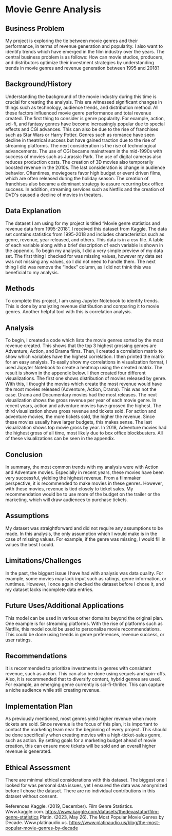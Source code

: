 # Movie Genre Analysis
## Business Problem
My project is exploring the tie between movie genres and their performance, in terms of revenue generation and popularity. I also want to identify trends which have emerged in the film industry over the years. The central business problem is as follows: How can movie studios, producers, and distributors optimize their investment strategies by understanding trends in movie genres and revenue generation between 1995 and 2018?
## Background/History
Understanding the background of the movie industry during this time is crucial for creating the analysis. This era witnessed significant changes in things such as technology, audience trends, and distribution method. All these factors influenced movie genre performance and total revenue created. 
The first thing to consider is genre popularity. For example, action, sci-fi, and fantasy genres have become increasingly popular due to special effects and CGI advances. This can also be due to the rise of franchises such as Star Wars or Harry Potter. Genres such as romance have seen decline in theatrical success but have gained traction due to the rise of streaming platforms. 
The next consideration is the rise of technological advancements. The use of CGI became mainstream in the mid-1990s with success of movies such as Jurassic Park. The use of digital cameras also reduces production costs. The creation of 3D movies also temporarily boosted revenue in the 2010s.
The last consideration is change in audience behavior. Oftentimes, moviegoers favor high budget or event driven films, which are often released during the holiday season. The creation of franchises also became a dominant strategy to assure recurring box office success. In addition, streaming services such as Netflix and the creation of DVD's caused a decline of movies in theaters. 
## Data Explanation
The dataset I am using for my project is titled “Movie genre statistics and revenue data from 1995-2018”. I received this dataset from Kaggle. The data set contains statistics from 1995-2018 and includes characteristics such as genre, revenue, year released, and others. This data is in a csv file. A table of each variable along with a brief description of each variable is shown in the appendix. 
To begin my analysis, I did a very simple preview of my data set. The first thing I checked for was missing values, however my data set was not missing any values, so I did not need to handle them. The next thing I did was remove the “index” column, as I did not think this was beneficial to my analysis. 
## Methods
To complete this project, I am using Jupyter Notebook to identify trends. This is done by analyzing revenue distribution and comparing it to movie genres. Another helpful tool with this is correlation analysis. 
## Analysis
To begin, I created a code which lists the movie genres sorted by the most revenue created. This shows that the top 3 highest grossing genres are Adventure, Action, and Drama films. Then, I created a correlation matrix to show which variables have the highest correlation. I then printed the matrix for an easy analysis. To easily show my correlations in visualization format, I used Jupyter Notebook to create a heatmap using the created matrix. The result is shown in the appendix below. 
I then created four different visualizations. The first one shows distribution of movies released by genre. With this, I thought the movies which create the most revenue would have the most movies released (Adventure, Action, Drama). This was not the case. Drama and Documentary movies had the most releases. The next visualization shows the gross revenue per year of each movie genre. In recent years, action and adventure movies have grossed the highest. The third visualization shows gross revenue and tickets sold. For action and adventure movies, the more tickets sold, the higher the revenue. Since these movies usually have larger budgets, this makes sense. The last visualization shows top movie gross by year. In 2018, Adventure movies had the highest gross of all time, most likely due to box office blockbusters. All of these visualizations can be seen in the appendix. 
## Conclusion
In summary, the most common trends with my analysis were with Action and Adventure movies. Especially in recent years, these movies have been very successful, yielding the highest revenue. From a filmmaker perspective, it is recommended to make movies in these genres. However, with these movies, revenue is tied closely to ticket sales. My recommendation would be to use more of the budget on the trailer or the marketing, which will draw audiences to purchase tickets. 
## Assumptions
My dataset was straightforward and did not require any assumptions to be made. In this analysis, the only assumption which I would make is in the case of missing values. For example, if the genre was missing, I would fill in values the best I could. 
## Limitations/Challenges
In the past, the biggest issue I have had with analysis was data quality. For example, some movies may lack input such as ratings, genre information, or runtimes. However, I once again checked the dataset before I chose it, and my dataset lacks incomplete data entries. 
## Future Uses/Additional Applications
This model can be used in various other domains beyond the original plan. One example is for streaming platforms. With the rise of platforms such as Netflix, this model could be used to personalize movie recommendations. This could be done using trends in genre preferences, revenue success, or user ratings.
## Recommendations
It is recommended to prioritize investments in genres with consistent revenue, such as action. This can also be done using sequels and spin-offs. Also, it is recommended that to diversify content, hybrid genres are used. For example, an emerging genre currently is sci-fi-thriller. This can capture a niche audience while still creating revenue. 
## Implementation Plan
As previously mentioned, most genres yield higher revenue when more tickets are sold. Since revenue is the focus of this plan, it is important to contact the marketing team near the beginning of every project. This should be done specifically when creating movies with a high-ticket-sales genre, such as action. By setting goals for a marketing budget ahead of movie creation, this can ensure more tickets will be sold and an overall higher revenue is generated. 
## Ethical Assessment
There are minimal ethical considerations with this dataset. The biggest one I looked for was personal data issues, yet I ensured the data was anonymized before I chose the dataset. There are no individual contributions in this dataset without consent.


References
Kaggle. (2019, December). Film Genre Statistics. Www.kaggle.com. https://www.kaggle.com/datasets/thedevastator/film-genre-statistics
Platin. (2023, May 26). The Most Popular Movie Genres by Decade. Www.platinaudio.us. https://www.platinaudio.us/blog/the-most-popular-movie-genres-by-decade

